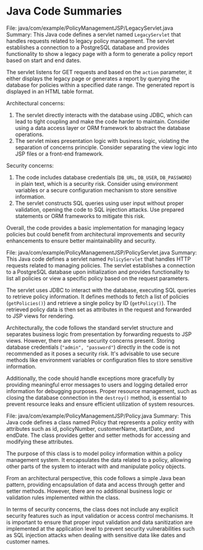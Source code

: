 # Java Code Summaries

File: java/com/example/PolicyManagementJSP/LegacyServlet.java
Summary: This Java code defines a servlet named `LegacyServlet` that handles requests related to legacy policy management. The servlet establishes a connection to a PostgreSQL database and provides functionality to show a legacy page with a form to generate a policy report based on start and end dates.

The servlet listens for GET requests and based on the `action` parameter, it either displays the legacy page or generates a report by querying the database for policies within a specified date range. The generated report is displayed in an HTML table format.

Architectural concerns:
1. The servlet directly interacts with the database using JDBC, which can lead to tight coupling and make the code harder to maintain. Consider using a data access layer or ORM framework to abstract the database operations.
2. The servlet mixes presentation logic with business logic, violating the separation of concerns principle. Consider separating the view logic into JSP files or a front-end framework.

Security concerns:
1. The code includes database credentials (`DB_URL`, `DB_USER`, `DB_PASSWORD`) in plain text, which is a security risk. Consider using environment variables or a secure configuration mechanism to store sensitive information.
2. The servlet constructs SQL queries using user input without proper validation, opening the code to SQL injection attacks. Use prepared statements or ORM frameworks to mitigate this risk.

Overall, the code provides a basic implementation for managing legacy policies but could benefit from architectural improvements and security enhancements to ensure better maintainability and security.

File: java/com/example/PolicyManagementJSP/PolicyServlet.java
Summary: This Java code defines a servlet named `PolicyServlet` that handles HTTP requests related to managing policies. The servlet establishes a connection to a PostgreSQL database upon initialization and provides functionality to list all policies or view a specific policy based on the request parameters.

The servlet uses JDBC to interact with the database, executing SQL queries to retrieve policy information. It defines methods to fetch a list of policies (`getPolicies()`) and retrieve a single policy by ID (`getPolicy()`). The retrieved policy data is then set as attributes in the request and forwarded to JSP views for rendering.

Architecturally, the code follows the standard servlet structure and separates business logic from presentation by forwarding requests to JSP views. However, there are some security concerns present. Storing database credentials (`"admin", "password"`) directly in the code is not recommended as it poses a security risk. It's advisable to use secure methods like environment variables or configuration files to store sensitive information.

Additionally, the code should handle exceptions more gracefully by providing meaningful error messages to users and logging detailed error information for debugging purposes. Proper resource management, such as closing the database connection in the `destroy()` method, is essential to prevent resource leaks and ensure efficient utilization of system resources.

File: java/com/example/PolicyManagementJSP/Policy.java
Summary: This Java code defines a class named Policy that represents a policy entity with attributes such as id, policyNumber, customerName, startDate, and endDate. The class provides getter and setter methods for accessing and modifying these attributes.

The purpose of this class is to model policy information within a policy management system. It encapsulates the data related to a policy, allowing other parts of the system to interact with and manipulate policy objects.

From an architectural perspective, this code follows a simple Java bean pattern, providing encapsulation of data and access through getter and setter methods. However, there are no additional business logic or validation rules implemented within the class.

In terms of security concerns, the class does not include any explicit security features such as input validation or access control mechanisms. It is important to ensure that proper input validation and data sanitization are implemented at the application level to prevent security vulnerabilities such as SQL injection attacks when dealing with sensitive data like dates and customer names.

